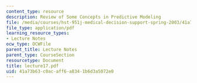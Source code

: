 ```yaml
---
content_type: resource
description: Review of Some Concepts in Predictive Modeling
file: /media/courses/hst-951j-medical-decision-support-spring-2003/41a73b63c0acaff6a8341b6d3a5072e0_lecture17.pdf
file_type: application/pdf
learning_resource_types:
- Lecture Notes
ocw_type: OCWFile
parent_title: Lecture Notes
parent_type: CourseSection
resourcetype: Document
title: lecture17.pdf
uid: 41a73b63-c0ac-aff6-a834-1b6d3a5072e0
---
```

